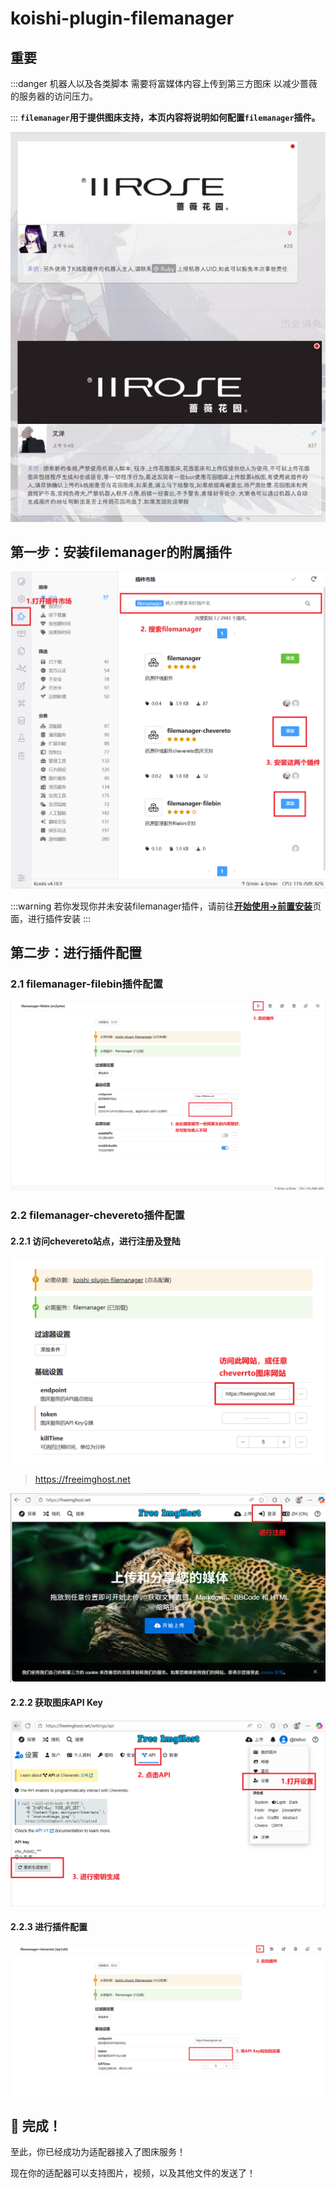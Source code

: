 # koishi-plugin-filemanager

## 重要
:::danger
机器人以及各类脚本 需要将富媒体内容上传到第三方图床 以减少蔷薇的服务器的访问压力。

:::
**`filemanager`用于提供图床支持，本页内容将说明如何配置`filemanager`插件。**

![](./../../public/assets/start/filmanager-why.png)

## 第一步：安装filemanager的附属插件

![](./../../public/assets/start/filemanager-download.png)

:::warning
若你发现你并未安装filemanager插件，请前往[**开始使用→前置安装**](../firstime/koishi.md)页面，进行插件安装
:::

## 第二步：进行插件配置

### 2.1 filemanager-filebin插件配置

![](./../../public/assets/start/filemanager-filebin.png)

### 2.2 filemanager-chevereto插件配置

#### 2.2.1 访问chevereto站点，进行注册及登陆

![](./../../public/assets/start/filemanager-chevereto-1.png)

> https://freeimghost.net

![](./../../public/assets/start/filemanager-chevereto-2.png)

#### 2.2.2 获取图床API Key

![](./../../public/assets/start/filemanager-chevereto-getAPIkey.png)

#### 2.2.3 进行插件配置

![](./../../public/assets/start/filemanager-chevereto-start.png)

## 🎉 完成！

至此，你已经成功为适配器接入了图床服务！

现在你的适配器可以支持图片，视频，以及其他文件的发送了！
